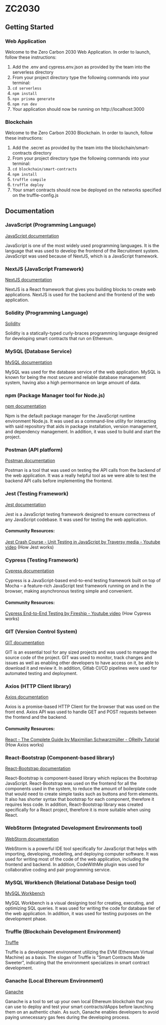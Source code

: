 # ZC2030

## Getting Started
### Web Application

Welcome to the Zero Carbon 2030 Web Application. In order to launch, follow these instructions:

1. Add the .env and cypress.env.json as provided by the team into the serverless directory
2. From your project directory type the following commands into your terminal:
3. `cd serverless`
4. `npm install`
5. `npx prisma generate`
6. `npm run dev`
7. Your application should now be running on http://localhost:3000

### Blockchain

Welcome to the Zero Carbon 2030 Blockchain. In order to launch, follow these instructions:

1. Add the .secret as provided by the team into the blockchain/smart-contracts directory
2. From your project directory type the following commands into your terminal:
3. `cd blockchain/smart-contracts`
4. `npm install`
5. `truffle compile`
6. `truffle deploy`
7. Your smart contracts should now be deployed on the networks specified on the truffle-config.js

## Documentation

### JavaScript (Programming Language)

[JavaScript documentation](https://www.javascript.com/learn/strings)

JavaScript is one of the most widely used programming languages. It is the language that
was used to develop the frontend of the Recruitment system. JavaScript was used because 
of NextJS, which is a JavaScript framework.

### NextJS (JavaScript Framework)

[NextJS documentation](https://nextjs.org/docs)

NextJS is a React framework that gives you building blocks to create web applications.
NextJS is used for the backend and the frontend of the web application.

 ### Solidity (Programming Language)
[Solidity](https://docs.soliditylang.org/en/latest/index.html#getting-started)

Solidity is a statically-typed curly-braces programming language designed for developing smart contracts that run 
on Ethereum.

 ### MySQL (Database Service)
[MySQL documentation](https://dev.mysql.com/doc/)

MySQL was used for the database service of the web application. MySQL is known for being 
the most secure and reliable database management system, having also a high permormance on
large amount of data.

 ### npm (Package Manager tool for Node.js)
[npm documentation](https://docs.npmjs.com/)

Npm is the default package manager for the JavaScript runtime environment Node.js. It was 
used as a command-line utility for interacting with said repository that aids in package 
installation, version management, and dependency management. In addition, it was used to 
build and start the project. 

 ### Postman (API platform)
[Postman documentation](https://learning.postman.com/docs/publishing-your-api/documenting-your-api/)

Postman is a tool that was used on testing the API calls from the backend of the web 
application. It was a really helpful tool as we were able to test the backend API calls before 
implementing the frontend.

 ### Jest (Testing Framework)
[Jest documentation](https://jestjs.io/docs/getting-started)

Jest is a JavaScript testing framework designed to ensure correctness of any JavaScript codebase.
It was used for testing the web application.

#### Community Resources:

[Jest Crash Course - Unit Testing in JavaScript by Traversy media - Youtube video](https://www.youtube.com/watch?v=7r4xVDI2vho) (How Jest works)

 ### Cypress (Testing Framework)
[Cypress documentation](https://docs.cypress.io/guides/overview/why-cypress)

Cypress is a JavaScript-based end-to-end testing framework built on top of Mocha – a feature-rich JavaScript 
test framework running on and in the browser, making asynchronous testing simple and convenient.

#### Community Resources:

[Cypress End-to-End Testing by Fireship - Youtube video](https://www.youtube.com/watch?v=7N63cMKosIE) (How Cypress works)

 ### GIT (Version Control System)
[GIT documentation](https://git-scm.com/doc)

GIT is an essential tool for any sized projects and was used to manage the source code of the 
project. GIT was used to monitor, track changes and issues as well as enabling other 
developers to have access on it, be able to download it and review it. In addition, Gitlab CI/CD
pipelines were used for automated testing and deployment.

 ### Axios (HTTP Client library)
[Axios documentation](https://axios-http.com/docs/intro)

Axios is a promise-based HTTP Client for the browser that was used on the front end. 
Axios API was used to handle GET and POST requests between the frontend and the backend.

#### Community Resources:

[React - The Complete Guide by Maximilian Schwarzmüller - OReilly Tutorial](https://learning.oreilly.com/videos/react-the/9781789132229/9781789132229-video10_3/) (How Axios works)

 ### React-Bootstrap (Component-based library)
[React-Bootstrap documentation](https://react-bootstrap.github.io/getting-started/introduction)

React-Bootstrap is component-based library which replaces the Bootstrap JavaScript.
React-Bootstrap was used on the frontend for all the components used in the system, to reduce
the amount of boilerplate code that would need to create simple tasks such as buttons and 
form elements. It also has shorter syntax that bootstrap for each component, therefore it 
requires less code. In addition, React-Bootstrap library was created specifically for a React 
project, therefore it is more suitable when using React.  

### WebStorm (Integrated Development Environments tool)
[WebStorm documentation](https://www.jetbrains.com/webstorm/)

WebStorm is a powerful IDE tool specifically for JavaScript that helps with importing, developing, 
modelling, and deploying computer software. It was used for writing most of the code of the web 
application, including the frontend and backend. In addition, CodeWithMe plugin was used for 
collaborative coding and pair programming service. 

 ### MySQL Workbench (Relational Database Design tool)
[MySQL Workbench](https://dev.mysql.com/doc/workbench/en/)

MySQL Workbench is a visual designing tool for creating, executing, and optimizing SQL 
queries. It was used for writing the code for database tier of the web application. In 
addition, it was used for testing purposes on the development phase.

 ### Truffle (Blockchain Development Environment)
[Truffle](https://trufflesuite.com/docs/truffle/)

Truffle is a development environment utilizing the EVM (Ethereum Virtual Machine) as a basis. The slogan of Truffle is 
”Smart Contracts Made Sweeter”, indicating that the environment specializes in smart contract development.

 ### Ganache (Local Ethereum Environment)
[Ganache](https://trufflesuite.com/docs/ganache/)

Ganache is a tool to set up your own local Ethereum blockchain that you can use to deploy and test your smart
contracts/dApps before launching them on an authentic chain. As such, Ganache enables developers to avoid paying 
unnecessary gas fees during the developing process.



